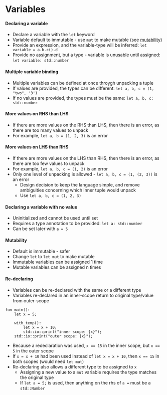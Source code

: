 # Variables
#### Declaring a variable
- Declare a variable with the `let` keyword
- Variable default to immutable - use `mut` to make mutable (see [mutability](#mutability))
- Provide an expression, and the variable-type will be inferred: `let variable = a.b.c().d`
- Provide no assignment, but a type - variable is unusable until assigned: `let variable: std::number`

#### Multiple variable binding
- Multiple variables can be defined at once throygh unpacking a tuple
- If values are provided, the types can be different: `let a, b, c = (1, "two", '3')`
- If no values are provided, the types must be the same: `let a, b, c: std::number`

#### More values on RHS than LHS
- If there are more values on the RHS than LHS, then there is an error, as there are too many values to unpack
- For example, `let a, b = (1, 2, 3)` is an error

#### More values on LHS than RHS
- If there are more values on the LHS than RHS, then there is an error, as there are too few values to unpack
- For example, `let a, b, c = (1, 2)` is an error
- Only one level of unpacking is allowed - `let a, b, c = (1, (2, 3))` is an error
  - Design decision to keep the language simple, and remove ambiguities concerning which inner tuple would unpack
  - Use `let a, b, c = (1, 2, 3)`

#### Declaring a variable with no value
- Uninitialized and cannot be used until set
- Requires a type annotation to be provided: `let a: std::number`
- Can be set later with `a = 5`

#### Mutability
- Default is immutable - safer
- Change `let` to `let mut` to make mutable
- Immutable variables can be assigned 1 time
- Mutable variables can be assigned n times

#### Re-declaring
- Variables can be re-declared with the same or a different type
- Variables re-declared in an inner-scope return to original type/value from outer-scope

```s++
fun main():
    let x = 5;
    
    with temp():
        let x = x + 10;
        std::io::print("inner scope: {x}");
    std::io::print("outer scope: {x}");
```

- Because a redeclaration was used, `x == 15` in the inner scope, but `x == 5` in the outer scope
- If `x = x + 10` had been used instead of `let x = x + 10`, then `x == 15` in both scopes (would need `let mut`)
- Re-declaring also allows a different type to be assigned to `x`
    - Assigning a new value to a `mut` variable requires the type matches the original type
    - If `let a = 5;` is used, then anything on the rhs of `a =` must be a `std::Number`